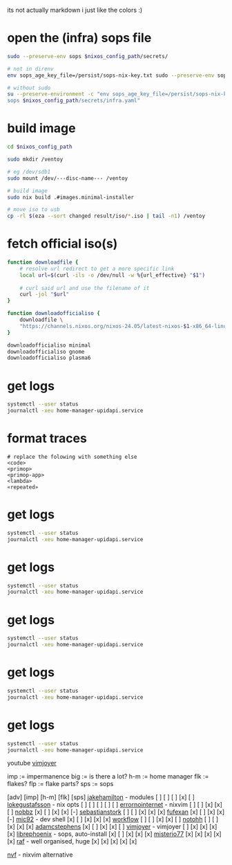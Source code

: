 its not actually markdown i just like the colors :)

# open the (infra) sops file
```bash
sudo --preserve-env sops $nixos_config_path/secrets/

# not in direnv
env sops_age_key_file=/persist/sops-nix-key.txt sudo --preserve-env sops $nixos_config_path/secrets/

# without sudo
su --preserve-environment -c "env sops_age_key_file=/persist/sops-nix-key.txt 
sops $nixos_config_path/secrets/infra.yaml"
```

# build image
```bash
cd $nixos_config_path

sudo mkdir /ventoy

# eg /dev/sdb1
sudo mount /dev/---disc-name--- /ventoy

# build image
sudo nix build .#images.minimal-installer

# move iso to usb
cp -rl $(eza --sort changed result/iso/*.iso | tail -n1) /ventoy
```


# fetch official iso(s)
```bash 
function downloadfile {
    # resolve url redirect to get a more specific link
    local url=$(curl -ils -o /dev/null -w %{url_effective} "$1")
    
    # curl said url and use the filename of it
    curl -jol "$url"
}

function downloadofficialiso {
    downloadfile \ 
    "https://channels.nixos.org/nixos-24.05/latest-nixos-$1-x86_64-linux.iso"
}

downloadofficialiso minimal 
downloadofficialiso gnome 
downloadofficialiso plasma6 
```


# get logs
```bash
systemctl --user status 
journalctl -xeu home-manager-upidapi.service
```


# format traces
```
# replace the folowing with something else
<code>
<primop>
<primop-app>
<lambda>
«repeated»
```


# get logs
```bash
systemctl --user status 
journalctl -xeu home-manager-upidapi.service
```

# get logs
```bash
systemctl --user status 
journalctl -xeu home-manager-upidapi.service
```

# get logs
```bash
systemctl --user status 
journalctl -xeu home-manager-upidapi.service
```

# get logs
```bash
systemctl --user status 
journalctl -xeu home-manager-upidapi.service
```

# get logs
```bash
systemctl --user status 
journalctl -xeu home-manager-upidapi.service
```


youtube
[vimjoyer](https://www.youtube.com/@vimjoyer) 


imp := impermanence
big := is there a lot?
h-m := home manager
flk := flakes?
flp := flake parts?
sps := sops


 [adv] [imp] [h-m] [flk] [sps]
[jakehamilton](https://github.com/jakehamilton/config) - modules
  [ ]   [ ]   [ ]   [x]   [ ]
[lokegustafsson](https://github.com/lokegustafsson/nixos-getting-started) - nix opts 
  [ ]   [ ]   [ ]   [ ]   [ ]
[errornointernet](https://github.com/errornointernet/configuration.nix) - nixvim
  [ ]   [ ]   [x]   [x]   [ ]
[nobbz](https://github.com/nobbz/nixos-config/)
  [x]   [ ]   [x]   [x]   [-]
[sebastianstork](https://github.com/sebastianstork/nixos-config)
  [ ]   [ ]   [x]   [x]   [x]
[fufexan](https://github.com/fufexan/dotfiles)
  [x]   [ ]   [x]   [x]   [-]
[mic92](https://github.com/mic92/dotfiles) - dev shell
  [x]   [ ]   [x]   [x]   [x]
[workflow](https://github.com/workflow/dotfiles)
  [ ]   [ ]   [x]   [x]   [ ]
[notohh](https://github.com/notohh/snowflake)
  [ ]   [ ]   [x]   [x]   [x]
[adamcstephens](https://codeberg.org/adamcstephens/dotfiles)
  [x]   [ ]   [x]   [x]   [ ]
[vimjoyer](https://github.com/vimjoyer/nixconf) - vimjoyer
  [ ]   [x]   [x]   [x]   [x]
[librephoenix](https://github.com/librephoenix/nixos-config) - sops, auto-install
  [x]   [ ]   [x]   [x]   [x]
[misterio77](https://github.com/misterio77/nix-config)
  [x]   [x]   [x]   [x]   [x]
[raf](https://github.com/notashelf/nyx) - well organised, huge
  [x]   [x]   [x]   [x]   [x]

[nvf](https://github.com/notashelf/nvf) - nixvim alternative
